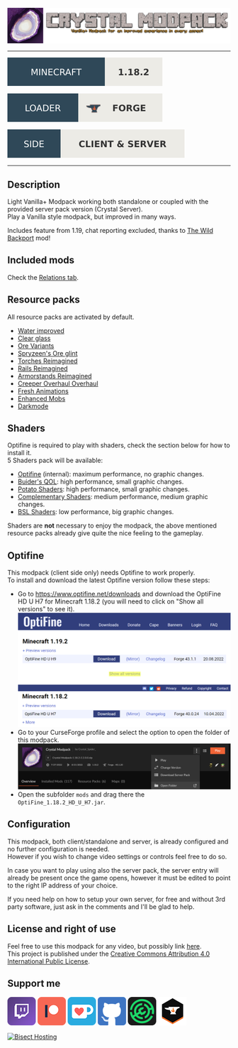 ![Crystal Modpack banner](https://raw.githubusercontent.com/crystal-nest/mod-fancy-assets/main/crystal-modpack/banner.png)

---
![Minecraft](https://raw.githubusercontent.com/crystal-nest/mod-fancy-assets/main/minecraft/minecraft.svg)[![1.18.2](https://raw.githubusercontent.com/crystal-nest/mod-fancy-assets/main/minecraft/1-18-2.svg)](https://www.curseforge.com/minecraft/modpacks/crystal-modpack/files/all?filter-game-version=1738749986%3a73250)

![Loader](https://raw.githubusercontent.com/crystal-nest/mod-fancy-assets/main/loader/loader.svg)[![Forge](https://raw.githubusercontent.com/crystal-nest/mod-fancy-assets/main/loader/forge.svg)](https://www.curseforge.com/minecraft/modpacks/crystal-modpack/files/all?filter-status=1&filter-game-version=2020709689%3A7498)

![Side](https://raw.githubusercontent.com/crystal-nest/mod-fancy-assets/main/side/client-server.svg)

---
## **Description**
Light Vanilla+ Modpack working both standalone or coupled with the provided server pack version (Crystal Server).  
Play a Vanilla style modpack, but improved in many ways.

Includes feature from 1.19, chat reporting excluded, thanks to [The Wild Backport](https://www.curseforge.com/minecraft/mc-mods/the-wild-backport) mod!

## **Included mods**
Check the [Relations tab](https://www.curseforge.com/minecraft/modpacks/crystal-modpack/relations/dependencies).

## **Resource packs**
All resource packs are activated by default.  
- [Water improved](https://www.curseforge.com/minecraft/texture-packs/water-improved)  
- [Clear glass](https://www.curseforge.com/minecraft/texture-packs/clear-glass-pack)  
- [Ore Variants](https://www.curseforge.com/minecraft/texture-packs/ore-variants)  
- [Spryzeen's Ore glint](https://www.curseforge.com/minecraft/texture-packs/spryzeens-ore-glint)  
- [Torches Reimagined](https://www.curseforge.com/minecraft/texture-packs/torches-reimagined)  
- [Rails Reimagined](https://www.curseforge.com/minecraft/texture-packs/rails-reimagined)  
- [Armorstands Reimagined](https://www.curseforge.com/minecraft/texture-packs/armorstands-reimagined)  
- [Creeper Overhaul Overhaul](https://www.curseforge.com/minecraft/texture-packs/creeper-overhaul-overhaul)  
- [Fresh Animations](https://www.curseforge.com/minecraft/texture-packs/fresh-animations)  
- [Enhanced Mobs](https://www.curseforge.com/minecraft/texture-packs/enhanced-mobs-fa-addon)  
- [Darkmode](https://www.curseforge.com/minecraft/texture-packs/darkmode)  

## **Shaders**
Optifine is required to play with shaders, check the section below for how to install it.  
5 Shaders pack will be available:  
- [Optifine](https://www.optifine.net/home) (internal): maximum performance, no graphic changes.  
- [Buider's QOL](https://www.9minecraft.net/builders-quality-of-life-shaders-mod/): high performance, small graphic changes.  
- [Potato Shaders](https://www.curseforge.com/minecraft/customization/potato-shaders): high performance, small graphic changes.  
- [Complementary Shaders](https://www.curseforge.com/minecraft/customization/complementary-shaders): medium performance, medium graphic changes.  
- [BSL Shaders](https://www.curseforge.com/minecraft/customization/bsl-shaders): low performance, big graphic changes.  

Shaders are **not** necessary to enjoy the modpack, the above mentioned resource packs already give quite the nice feeling to the gameplay.

## **Optifine**
This modpack (client side only) needs Optifine to work properly.  
To install and download the latest Optifine version follow these steps:  
- Go to https://www.optifine.net/downloads and download the OptiFine HD U H7 for Minecraft 1.18.2 (you will need to click on "Show all versions" to see it).  
  ![Optifine download 1](https://raw.githubusercontent.com/crystal-nest/mod-fancy-assets/main/crystal-modpack/optifine-show-all-versions.png)  
  ![Optifine download 2](https://raw.githubusercontent.com/crystal-nest/mod-fancy-assets/main/crystal-modpack/optifine-h7.png)
- Go to your CurseForge profile and select the option to open the folder of this modpack.  
  ![Curseforge](https://raw.githubusercontent.com/crystal-nest/mod-fancy-assets/main/crystal-modpack/curseforge-open-folder.png)
- Open the subfolder `mods` and drag there the `OptiFine_1.18.2_HD_U_H7.jar`.

## **Configuration**
This modpack, both client/standalone and server, is already configured and no further configuration is needed.  
However if you wish to change video settings or controls feel free to do so.

In case you want to play using also the server pack, the server entry will already be present once the game opens, however it must be edited to point to the right IP address of your choice.

If you need help on how to setup your own server, for free and without 3rd party software, just ask in the comments and I'll be glad to help.

## **License and right of use**
Feel free to use this modpack for any video, but possibly link [here](https://www.curseforge.com/minecraft/modpacks/crystal-modpack).  
This project is published under the [Creative Commons Attribution 4.0 International Public License](https://creativecommons.org/licenses/by/4.0/).

## **Support me**
[![Twitch](https://raw.githubusercontent.com/crystal-nest/mod-fancy-assets/main/twitch/twitch64.png "Twitch")](https://www.twitch.tv/crystal_spider_)
[![Patreon](https://raw.githubusercontent.com/crystal-nest/mod-fancy-assets/main/patreon/patreon64.png "Patreon")](https://www.patreon.com/crystalspider)
[![Ko-fi](https://raw.githubusercontent.com/crystal-nest/mod-fancy-assets/main/kofi/kofi64.png "Ko-fi")](https://ko-fi.com/crystalspider)
[![GitHub](https://raw.githubusercontent.com/crystal-nest/mod-fancy-assets/main/github/github64.png "My other projects")](https://github.com/crystal-nest)
[![Modrinth](https://raw.githubusercontent.com/crystal-nest/mod-fancy-assets/main/modrinth/modrinth64.png "Modrinth")](https://modrinth.com/user/CrystalSpider)
[![Curseforge](https://raw.githubusercontent.com/crystal-nest/mod-fancy-assets/main/curseforge/curseforge64.png "Curseforge")](https://www.curseforge.com/members/crystal_spider_/projects)

[![Bisect Hosting](https://www.bisecthosting.com/partners/custom-banners/d559b544-474c-4109-b861-1b2e6ca6026a.webp "Bisect Hosting")](https://bisecthosting.com/crystalspider)

